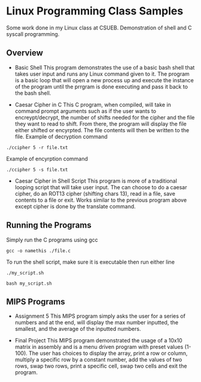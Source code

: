 # Linux Programming Class Samples
Some work done in my Linux class at CSUEB. Demonstration of shell and C syscall programming.
## Overview
* Basic Shell
This program demonstrates the use of a basic bash shell that takes user input and runs any Linux command given to it. The program is a basic loop that will open a new process up and execute the instance of the program until the prrgram is done executing and pass it back to the bash shell. 

* Caesar Cipher in C
This C program, when compiled, will take in command prompt arguments such as if the user wants to encreypt/decrypt, the number of shifts needed for the cipher and the file they want to read to shift. From there, the program will display the file either shifted or encyrpted. The file contents will then be written to the file. 
Example of decryption command
```
./ccipher 5 -r file.txt
```
Example of encyrption command
```
./ccipher 5 -s file.txt
```

* Caesar Cipher in Shell Script
This program is more of a traditional looping script that will take user input. The can choose to do a caesar cipher, do an ROT13 cipher (shifting chars 13), read in a file, save contents to a file or exit. Works similar to the previous program above except cipher is done by the translate command. 

## Running the Programs
Simply run the C programs using gcc
```
gcc -o namethis ./file.c
```

To run the shell script, make sure it is executable then run either line
```
./my_script.sh
```
```
bash my_script.sh
```

## MIPS Programs
* Assignment 5
This MIPS program simply asks the user for a series of numbers and at the end, will display the max number inputted, the smallest, and the average of the inputted numbers. 

* Final Project
This MIPS program demonstrated the usage of a 10x10 matrix in assembly and is a menu driven program with preset values (1-100). The user has choices to display the array, print a row or column, multiply a specific row by a constant number, add the values of two rows, swap two rows, print a specific cell, swap two cells and exit the program. 
